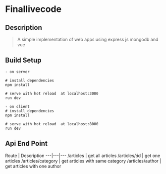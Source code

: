 # Finallivecode

## Description
> A simple implementation of web apps using express js mongodb and vue

## Build Setup
```
- on server

# install dependencies
npm install

# serve with hot reload  at localhost:3000
run dev

- on client
# install dependencies
npm install

# serve with hot reload  at localhost:8000
run dev
```

## Api End Point

Route | Description
---|---|---
/articles | get all articles
/articles/:id | get one articles
/articles/category | get articles with same category
/articles/author | get articles with one author
